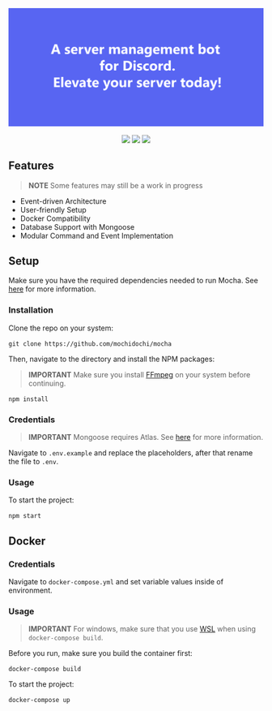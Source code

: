 ![cover](cover.png)

<p align="center">
    <img src="https://img.shields.io/badge/release-mocha-blue.svg?style=flat-square"/>
    <img src="https://img.shields.io/github/stars/mochidochi/mocha.svg?style=flat-square"/>
    <a href="https://standardjs.com"><img src="https://img.shields.io/badge/code_style-standard-brightgreen.svg?style=flat-square"/></a>
</p>

## Features

> **NOTE**
Some features may still be a work in progress

- Event-driven Architecture
- User-friendly Setup
- Docker Compatibility
- Database Support with Mongoose
- Modular Command and Event Implementation

## Setup

Make sure you have the required dependencies needed to run Mocha. See [here](https://discordjs.guide/preparations/) for more information.

### Installation

Clone the repo on your system:

    git clone https://github.com/mochidochi/mocha

Then, navigate to the directory and install the NPM packages:

> **IMPORTANT**
Make sure you install [FFmpeg](https://ffmpeg.org/) on your system before continuing.


    npm install
    
### Credentials

> **IMPORTANT**
Mongoose requires Atlas. See [here](https://www.mongodb.com/docs/manual/reference/connection-string/) for more information.

Navigate to `.env.example` and replace the placeholders, after that rename the file to `.env`.

### Usage
To start the project:

    npm start


## Docker

### Credentials
Navigate to `docker-compose.yml` and set variable values inside of environment.

### Usage

> **IMPORTANT**
For windows, make sure that you use [WSL](https://learn.microsoft.com/en-us/windows/wsl/install) when using `docker-compose build`. 

Before you run, make sure you build the container first:

    docker-compose build

To start the project:

    docker-compose up


